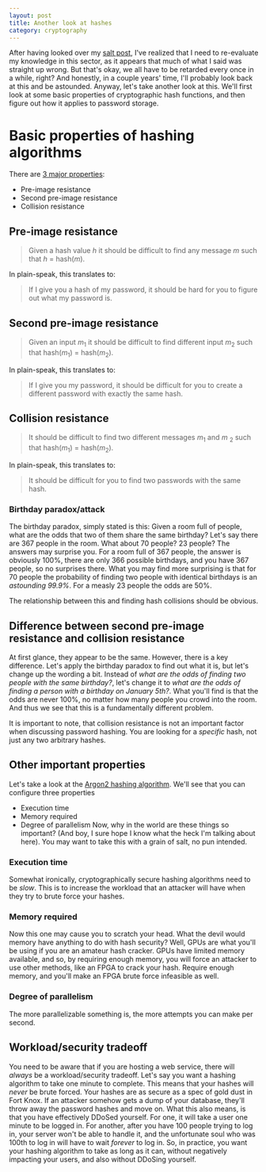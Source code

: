 ```yaml
---
layout: post
title: Another look at hashes
category: cryptography
---
```


After having looked over my [salt post](https://electr0sheep.com/cryptography/2016/11/22/salt/),
I've realized that I need to re-evaluate my knowledge in this sector, as it
appears that much of what I said was straight up wrong. But that's okay, we all
have to be retarded every once in a while, right? And honestly, in a couple years'
time, I'll probably look back at this and be astounded. Anyway, let's take another
look at this. We'll first look at some basic properties of cryptographic hash
functions, and then figure out how it applies to password storage.

# Basic properties of hashing algorithms
There are [3 major properties](https://en.wikipedia.org/wiki/Cryptographic_hash_function#Properties):
* Pre-image resistance
* Second pre-image resistance
* Collision resistance

## Pre-image resistance
> Given a hash value *h* it should be difficult to find any message *m* such
> that *h* = hash(*m*).

In plain-speak, this translates to:
> If I give you a hash of my password, it should be hard for you to figure out
> what my password is.

## Second pre-image resistance
> Given an input *m*<sub>1</sub> it should be difficult to find different input
> *m*<sub>2</sub> such that hash(*m*<sub>1</sub>) = hash(*m*<sub>2</sub>).

In plain-speak, this translates to:
> If I give you my password, it should be difficult for you to create a
> different password with exactly the same hash.

## Collision resistance
> It should be difficult to find two different messages *m*<sub>1</sub> and *m*
> <sub>2</sub> such that hash(*m*<sub>1</sub>) = hash(*m*<sub>2</sub>).

In plain-speak, this translates to:
> It should be difficult for you to find two passwords with the same hash.

### Birthday paradox/attack
The birthday paradox, simply stated is this: Given a room full of people, what
are the odds that two of them share the same birthday? Let's say there are 367
people in the room. What about 70 people? 23 people? The answers may surprise
you. For a room full of 367 people, the answer is obviously 100%, there are only
366 possible birthdays, and you have 367 people, so no surprises there. What you
may find more surprising is that for 70 people the probability of finding two
people with identical birthdays is an *astounding 99.9%*. For a measly 23 people
the odds are 50%.

The relationship between this and finding hash collisions
should be obvious.

## Difference between second pre-image resistance and collision resistance
At first glance, they appear to be the same. However, there is a key difference.
Let's apply the birthday paradox to find out what it is, but let's change up
the wording a bit. Instead of *what are the odds of finding two people with the
same birthday?*, let's change it to *what are the odds of finding a person with
a birthday on January 5th?*. What you'll find is that the odds are never 100%,
no matter how many people you crowd into the room. And thus we see that this is
a fundamentally different problem.

It is important to note, that collision resistance is not an important factor
when discussing password hashing. You are looking for a *specific* hash, not
just any two arbitrary hashes.

## Other important properties
Let's take a look at the [Argon2 hashing algorithm](https://en.wikipedia.org/wiki/Argon2).
We'll see that you can configure three properties
* Execution time
* Memory required
* Degree of parallelism
Now, why in the world are these things so important? (And boy, I sure hope I
know what the heck I'm talking about here). You may want to take this with a
grain of salt, no pun intended.

### Execution time
Somewhat ironically, cryptographically secure hashing algorithms need to be
*slow*. This is to increase the workload that an attacker will have when they
try to brute force your hashes.

### Memory required
Now this one may cause you to scratch your head. What the devil would memory
have anything to do with hash security? Well, GPUs are what you'll be using if
you are an amateur hash cracker. GPUs have limited memory available, and so, by
requiring enough memory, you will force an attacker to use other methods, like
an FPGA to crack your hash. Require enough memory, and you'll make an FPGA
brute force infeasible as well.

### Degree of parallelism
The more parallelizable something is, the more attempts you can make per second.

## Workload/security tradeoff
You need to be aware that if you are hosting a web service, there will *always*
be a workload/security tradeoff. Let's say you want a hashing algorithm to take
one minute to complete. This means that your hashes will *never* be brute forced.
Your hashes are as secure as a spec of gold dust in Fort Knox. If an attacker
somehow gets a dump of your database, they'll throw away the password hashes and
move on. What this also means, is that you have effectively DDoSed yourself. For
one, it will take a user one minute to be logged in. For another, after you have
100 people trying to log in, your server won't be able to handle it, and the
unfortunate soul who was 100th to log in will have to wait *forever* to log in.
So, in practice, you want your hashing algorithm to take as long as it can,
without negatively impacting your users, and also without DDoSing yourself.
